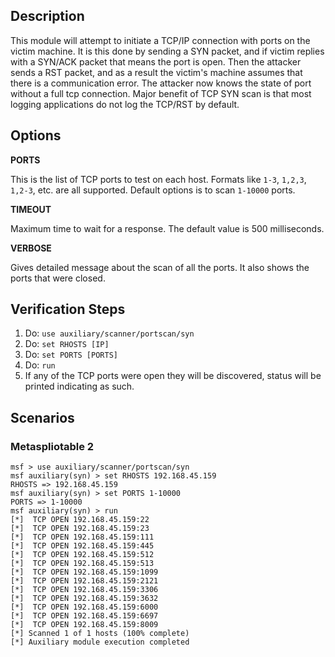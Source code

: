 ## Description
  
This module will attempt to initiate a TCP/IP connection with ports on the victim machine. It is this done by sending a SYN packet, and if victim replies with a SYN/ACK packet 
that means the port is open. Then the attacker sends a RST packet, and as a result the victim's machine assumes that there is a communication error. 
The attacker now knows the state of port without a full tcp connection. Major benefit of TCP SYN scan is that most logging applications do not log the TCP/RST by default.

## Options

  **PORTS**
  
  This is the list of TCP ports to test on each host.
  Formats like  `1-3`, `1,2,3`, `1,2-3`, etc. are all supported. Default
  options is to scan `1-10000` ports.

  **TIMEOUT**
  
   Maximum time to wait for a response. The default value is 500 milliseconds.
  
  **VERBOSE**
  
  Gives detailed message about the scan of all the ports. It also shows the
  ports that were closed.

## Verification Steps

  1. Do: `use auxiliary/scanner/portscan/syn`
  2. Do: `set RHOSTS [IP]`
  3. Do: `set PORTS [PORTS]`
  4. Do: `run`
  5. If any of the TCP ports were open they will be discovered, status will be printed indicating as such.

## Scenarios
  
### Metaspliotable 2

```
msf > use auxiliary/scanner/portscan/syn
msf auxiliary(syn) > set RHOSTS 192.168.45.159
RHOSTS => 192.168.45.159
msf auxiliary(syn) > set PORTS 1-10000
PORTS => 1-10000
msf auxiliary(syn) > run
[*]  TCP OPEN 192.168.45.159:22
[*]  TCP OPEN 192.168.45.159:23
[*]  TCP OPEN 192.168.45.159:111
[*]  TCP OPEN 192.168.45.159:445
[*]  TCP OPEN 192.168.45.159:512
[*]  TCP OPEN 192.168.45.159:513
[*]  TCP OPEN 192.168.45.159:1099
[*]  TCP OPEN 192.168.45.159:2121
[*]  TCP OPEN 192.168.45.159:3306
[*]  TCP OPEN 192.168.45.159:3632
[*]  TCP OPEN 192.168.45.159:6000
[*]  TCP OPEN 192.168.45.159:6697
[*]  TCP OPEN 192.168.45.159:8009
[*] Scanned 1 of 1 hosts (100% complete)
[*] Auxiliary module execution completed

```
